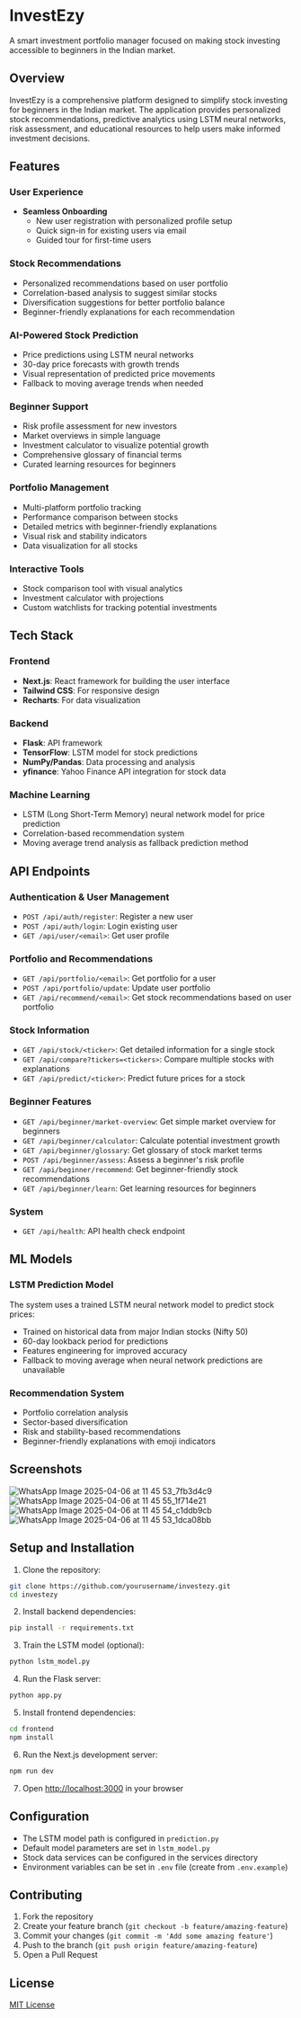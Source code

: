 # InvestEzy

A smart investment portfolio manager focused on making stock investing accessible to beginners in the Indian market.


## Overview

InvestEzy is a comprehensive platform designed to simplify stock investing for beginners in the Indian market. The application provides personalized stock recommendations, predictive analytics using LSTM neural networks, risk assessment, and educational resources to help users make informed investment decisions.

## Features

### User Experience
- **Seamless Onboarding**
  - New user registration with personalized profile setup
  - Quick sign-in for existing users via email
  - Guided tour for first-time users

### Stock Recommendations
- Personalized recommendations based on user portfolio
- Correlation-based analysis to suggest similar stocks
- Diversification suggestions for better portfolio balance
- Beginner-friendly explanations for each recommendation

### AI-Powered Stock Prediction
- Price predictions using LSTM neural networks
- 30-day price forecasts with growth trends
- Visual representation of predicted price movements
- Fallback to moving average trends when needed

### Beginner Support
- Risk profile assessment for new investors
- Market overviews in simple language
- Investment calculator to visualize potential growth
- Comprehensive glossary of financial terms
- Curated learning resources for beginners

### Portfolio Management
- Multi-platform portfolio tracking
- Performance comparison between stocks
- Detailed metrics with beginner-friendly explanations
- Visual risk and stability indicators
- Data visualization for all stocks

### Interactive Tools
- Stock comparison tool with visual analytics
- Investment calculator with projections
- Custom watchlists for tracking potential investments

## Tech Stack

### Frontend
- **Next.js**: React framework for building the user interface
- **Tailwind CSS**: For responsive design
- **Recharts**: For data visualization

### Backend
- **Flask**: API framework
- **TensorFlow**: LSTM model for stock predictions
- **NumPy/Pandas**: Data processing and analysis
- **yfinance**: Yahoo Finance API integration for stock data

### Machine Learning
- LSTM (Long Short-Term Memory) neural network model for price prediction
- Correlation-based recommendation system
- Moving average trend analysis as fallback prediction method

## API Endpoints

### Authentication & User Management
- `POST /api/auth/register`: Register a new user
- `POST /api/auth/login`: Login existing user
- `GET /api/user/<email>`: Get user profile

### Portfolio and Recommendations
- `GET /api/portfolio/<email>`: Get portfolio for a user
- `POST /api/portfolio/update`: Update user portfolio
- `GET /api/recommend/<email>`: Get stock recommendations based on user portfolio

### Stock Information
- `GET /api/stock/<ticker>`: Get detailed information for a single stock
- `GET /api/compare?tickers=<tickers>`: Compare multiple stocks with explanations
- `GET /api/predict/<ticker>`: Predict future prices for a stock

### Beginner Features
- `GET /api/beginner/market-overview`: Get simple market overview for beginners
- `GET /api/beginner/calculator`: Calculate potential investment growth
- `GET /api/beginner/glossary`: Get glossary of stock market terms
- `POST /api/beginner/assess`: Assess a beginner's risk profile
- `GET /api/beginner/recommend`: Get beginner-friendly stock recommendations
- `GET /api/beginner/learn`: Get learning resources for beginners

### System
- `GET /api/health`: API health check endpoint

## ML Models

### LSTM Prediction Model
The system uses a trained LSTM neural network model to predict stock prices:
- Trained on historical data from major Indian stocks (Nifty 50)
- 60-day lookback period for predictions
- Features engineering for improved accuracy
- Fallback to moving average when neural network predictions are unavailable

### Recommendation System
- Portfolio correlation analysis
- Sector-based diversification
- Risk and stability-based recommendations
- Beginner-friendly explanations with emoji indicators

## Screenshots
![WhatsApp Image 2025-04-06 at 11 45 53_7fb3d4c9](https://github.com/user-attachments/assets/e55dad49-3b36-4f7c-8a80-19b7f87066b4)
![WhatsApp Image 2025-04-06 at 11 45 55_1f714e21](https://github.com/user-attachments/assets/8117b437-765d-4c88-a62a-2c4b7bccd6a6)
![WhatsApp Image 2025-04-06 at 11 45 54_c1ddb9cb](https://github.com/user-attachments/assets/3063464b-ca88-4ac4-8b66-2d3d73e4a98f) 
![WhatsApp Image 2025-04-06 at 11 45 53_1dca08bb](https://github.com/user-attachments/assets/92ac93b5-7e0b-49dc-b2d0-80dcac94319f)


## Setup and Installation

1. Clone the repository:
```bash
git clone https://github.com/yourusername/investezy.git
cd investezy
```

2. Install backend dependencies:
```bash
pip install -r requirements.txt
```

3. Train the LSTM model (optional):
```bash
python lstm_model.py
```

4. Run the Flask server:
```bash
python app.py
```

5. Install frontend dependencies:
```bash
cd frontend
npm install
```

6. Run the Next.js development server:
```bash
npm run dev
```

7. Open [http://localhost:3000](http://localhost:3000) in your browser

## Configuration

- The LSTM model path is configured in `prediction.py`
- Default model parameters are set in `lstm_model.py`
- Stock data services can be configured in the services directory
- Environment variables can be set in `.env` file (create from `.env.example`)

## Contributing

1. Fork the repository
2. Create your feature branch (`git checkout -b feature/amazing-feature`)
3. Commit your changes (`git commit -m 'Add some amazing feature'`)
4. Push to the branch (`git push origin feature/amazing-feature`)
5. Open a Pull Request

## License

[MIT License](LICENSE) 
